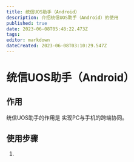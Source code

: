 ```yaml
---
title: 统信UOS助手（Android）
description: 介绍统信UOS助手（Android）的使用
published: true
date: 2023-06-08T05:48:22.473Z
tags: 
editor: markdown
dateCreated: 2023-06-08T03:10:29.547Z
---
```


# 统信UOS助手（Android）
## 作用
统信UOS助手的作用是 实现PC与手机的跨端协同。
## 使用步骤
1. 